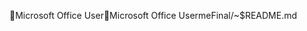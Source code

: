 Microsoft Office User                                 M i c r o s o f t   O f f i c e   U s e r   m e F i n a l / ~ $ R E A D M E . m d                         